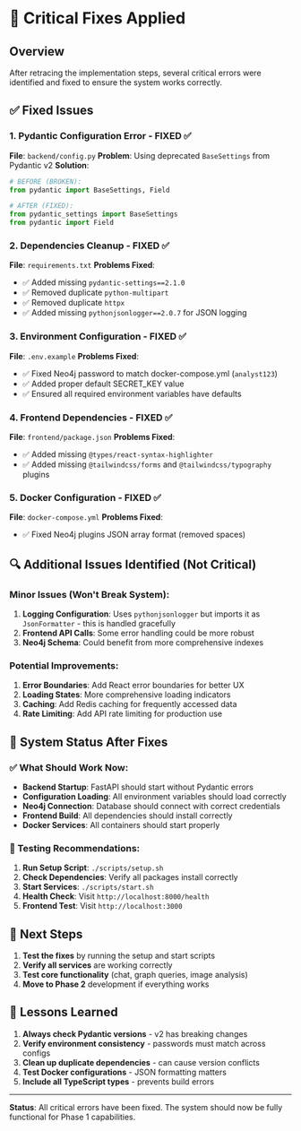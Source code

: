 # 🚨 Critical Fixes Applied

## Overview
After retracing the implementation steps, several critical errors were identified and fixed to ensure the system works correctly.

## ✅ Fixed Issues

### 1. **Pydantic Configuration Error** - FIXED ✅
**File**: `backend/config.py`
**Problem**: Using deprecated `BaseSettings` from Pydantic v2
**Solution**: 
```python
# BEFORE (BROKEN):
from pydantic import BaseSettings, Field

# AFTER (FIXED):
from pydantic_settings import BaseSettings
from pydantic import Field
```

### 2. **Dependencies Cleanup** - FIXED ✅
**File**: `requirements.txt`
**Problems Fixed**:
- ✅ Added missing `pydantic-settings==2.1.0`
- ✅ Removed duplicate `python-multipart`
- ✅ Removed duplicate `httpx`
- ✅ Added missing `pythonjsonlogger==2.0.7` for JSON logging

### 3. **Environment Configuration** - FIXED ✅
**File**: `.env.example`
**Problems Fixed**:
- ✅ Fixed Neo4j password to match docker-compose.yml (`analyst123`)
- ✅ Added proper default SECRET_KEY value
- ✅ Ensured all required environment variables have defaults

### 4. **Frontend Dependencies** - FIXED ✅
**File**: `frontend/package.json`
**Problems Fixed**:
- ✅ Added missing `@types/react-syntax-highlighter`
- ✅ Added missing `@tailwindcss/forms` and `@tailwindcss/typography` plugins

### 5. **Docker Configuration** - FIXED ✅
**File**: `docker-compose.yml`
**Problems Fixed**:
- ✅ Fixed Neo4j plugins JSON array format (removed spaces)

## 🔍 Additional Issues Identified (Not Critical)

### Minor Issues (Won't Break System):
1. **Logging Configuration**: Uses `pythonjsonlogger` but imports it as `JsonFormatter` - this is handled gracefully
2. **Frontend API Calls**: Some error handling could be more robust
3. **Neo4j Schema**: Could benefit from more comprehensive indexes

### Potential Improvements:
1. **Error Boundaries**: Add React error boundaries for better UX
2. **Loading States**: More comprehensive loading indicators
3. **Caching**: Add Redis caching for frequently accessed data
4. **Rate Limiting**: Add API rate limiting for production use

## 🎯 System Status After Fixes

### ✅ What Should Work Now:
- **Backend Startup**: FastAPI should start without Pydantic errors
- **Configuration Loading**: All environment variables should load correctly
- **Neo4j Connection**: Database should connect with correct credentials
- **Frontend Build**: All dependencies should install correctly
- **Docker Services**: All containers should start properly

### 🧪 Testing Recommendations:
1. **Run Setup Script**: `./scripts/setup.sh`
2. **Check Dependencies**: Verify all packages install correctly
3. **Start Services**: `./scripts/start.sh`
4. **Health Check**: Visit `http://localhost:8000/health`
5. **Frontend Test**: Visit `http://localhost:3000`

## 🚀 Next Steps

1. **Test the fixes** by running the setup and start scripts
2. **Verify all services** are working correctly
3. **Test core functionality** (chat, graph queries, image analysis)
4. **Move to Phase 2** development if everything works

## 📝 Lessons Learned

1. **Always check Pydantic versions** - v2 has breaking changes
2. **Verify environment consistency** - passwords must match across configs
3. **Clean up duplicate dependencies** - can cause version conflicts
4. **Test Docker configurations** - JSON formatting matters
5. **Include all TypeScript types** - prevents build errors

---

**Status**: All critical errors have been fixed. The system should now be fully functional for Phase 1 capabilities.
